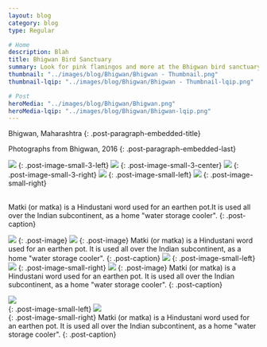 ```yaml
---
layout: blog
category: blog
type: Regular

# Home
description: Blah
title: Bhigwan Bird Sanctuary
summary: Look for pink flamingos and more at the Bhigwan bird sanctuary on a full-day tour from Pune.
thumbnail: "../images/blog/Bhigwan/Bhigwan - Thumbnail.png"
thumbnail-lqip: "../images/blog/Bhigwan/Bhigwan - Thumbnail-lqip.png"

# Post
heroMedia: "../images/blog/Bhigwan/Bhigwan.png"
heroMedia-lqip: "../images/blog/Bhigwan/Bhigwan-lqip.png"
---
```


Bhigwan, Maharashtra
{: .post-paragraph-embedded-title}

Photographs from Bhigwan, 2016
{: .post-paragraph-embedded-last}







<img src="../images/blog/Bhigwan/Images/6 2.png" data-src="../images/blog/Bhigwan/Images/6.png" class="lazyload blur-up">
{: .post-image-small-3-left} 
<img src="../images/blog/Bhigwan/Images/9 2.png" data-src="../images/blog/Bhigwan/Images/9.png" class="lazyload blur-up">
{: .post-image-small-3-center} 

<img src="../images/blog/Bhigwan/Images/7 2.png" data-src="../images/blog/Bhigwan/Images/7.png" class="lazyload blur-up">
{: .post-image-small-3-right} 


<img src="../images/blog/Bhigwan/Images/8 2.png" data-src="../images/blog/Bhigwan/Images/8.png" class="lazyload blur-up">
{: .post-image-small-left} 

<img src="../images/blog/Bhigwan/Images/3 2.png" data-src="../images/blog/Bhigwan/Images/3.png" class="lazyload blur-up">
{: .post-image-small-right} 
<br></br>

Matki (or matka) is a Hindustani word used for an earthen pot.It is used all over the Indian subcontinent, as a home "water storage cooler".
{: .post-caption}


<img src="../images/blog/Bhigwan/Images/4 2.jpg" data-src="../images/blog/Bhigwan/Images/4.jpg" class="lazyload blur-up">
{: .post-image} 

<img src="../images/blog/Bhigwan/Images/5 2.jpg" data-src="../images/blog/Bhigwan/Images/5.jpg" class="lazyload blur-up">
{: .post-image} 
Matki (or matka) is a Hindustani word used for an earthen pot. It is used all over the Indian subcontinent, as a home "water storage cooler".
{: .post-caption}



<img src="../images/blog/Bhigwan/Images/10 2.png" data-src="../images/blog/Bhigwan/Images/10.png" class="lazyload blur-up">
{: .post-image-small-left} 

<img src="../images/blog/Bhigwan/Images/11 2.png" data-src="../images/blog/Bhigwan/Images/11.png" class="lazyload blur-up">
{: .post-image-small-right} 


<img src="../images/blog/Bhigwan/Images/12 2.jpg" data-src="../images/blog/Bhigwan/Images/12.jpg" class="lazyload blur-up">
{: .post-image} 
Matki (or matka) is a Hindustani word used for an earthen pot. It is used all over the Indian subcontinent, as a home "water storage cooler".
{: .post-caption}


<img src="../images/blog/Bhigwan/Images/1 2.png" data-src="../images/blog/Bhigwan/Images/1.png" class="lazyload blur-up"><br>
{: .post-image-small-left} 
<img src="../images/blog/Bhigwan/Images/2 2.png" data-src="../images/blog/Bhigwan/Images/2.png" class="lazyload blur-up"><br>
{: .post-image-small-right} 
Matki (or matka) is a Hindustani word used for an earthen pot. It is used all over the Indian subcontinent, as a home "water storage cooler".
{: .post-caption}